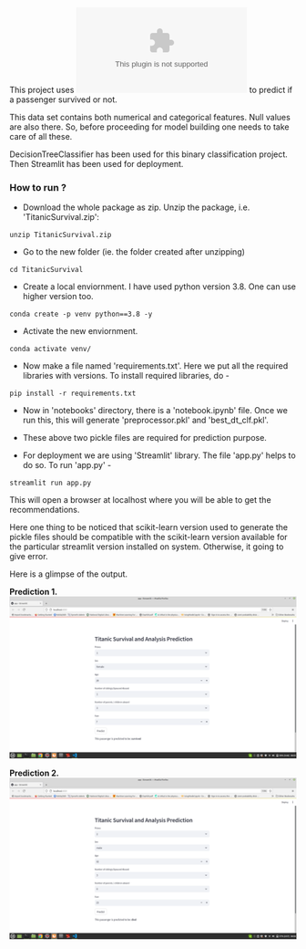 This project uses ![Titanic data](https://raw.githubusercontent.com/BigDataGal/Python-for-Data-Science/master/titanic-train.csv) to predict if a passenger survived or not. 

This data set contains both numerical and categorical features. Null values are also there. So, before proceeding for model building one needs to take care of all these. 

DecisionTreeClassifier has been used for this binary classification project. Then Streamlit has been used for deployment. 


### How to run ? 

- Download the whole package as zip. Unzip the package, i.e. 'TitanicSurvival.zip':
```
unzip TitanicSurvival.zip

```

- Go to the new folder (ie. the folder created after unzipping)
```
cd TitanicSurvival
```

- Create a local enviornment. I have used python version 3.8. One can use higher version too.
```
conda create -p venv python==3.8 -y
```

- Activate the new enviornment.
```
conda activate venv/
```

- Now make a file named 'requirements.txt'. Here we put all the required libraries with versions. To install required libraries, do -
```
pip install -r requirements.txt
```

- Now in 'notebooks' directory, there is a 'notebook.ipynb' file. Once we run this, this will generate 'preprocessor.pkl' and 'best_dt_clf.pkl'. 

- These above two pickle files are required for prediction purpose. 

- For deployment we are using 'Streamlit' library. The file 'app.py' helps to do so. To run 'app.py' - 
```
streamlit run app.py
```
This will open a browser at localhost where you will be able to get the recommendations.

Here one thing to be noticed that scikit-learn version used to generate the pickle files should be compatible with the scikit-learn version available for the particular streamlit version installed on system. Otherwise, it going to give error. 

Here is a glimpse of the output. 


**Prediction 1.**
![Prediction 1](titanic1.png)

**Prediction 2.**
![Prediction 2](titanic2.png)
